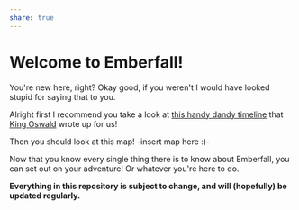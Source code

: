 ```yaml
---
share: true
---
```


# Welcome to Emberfall!

You're new here, right? Okay good, if you weren't I would have looked stupid for saying that to you.

Alright first I recommend you take a look at [this handy dandy timeline](./Emberfall.md) that [King Oswald](./King%20Oswald.md) wrote up for us!

Then you should look at this map!
-insert map here :)-

Now that you know every single thing there is to know about Emberfall, you can set out on your adventure! Or whatever you're here to do.

**Everything in this repository is subject to change, and will (hopefully) be updated regularly.**